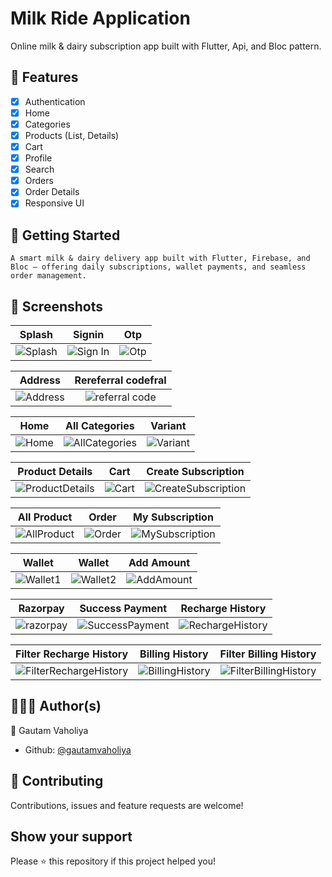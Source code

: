 # Milk Ride Application

Online milk & dairy subscription app built with Flutter, Api, and Bloc pattern.



## 🧾 Features

-   [x] Authentication
-   [x] Home
-   [x] Categories
-   [x] Products (List, Details)
-   [x] Cart
-   [x] Profile
-   [x] Search
-   [x] Orders
-   [x] Order Details
-   [x] Responsive UI

## 🔰 Getting Started
    A smart milk & dairy delivery app built with Flutter, Firebase, and Bloc — offering daily subscriptions, wallet payments, and seamless order management.

## 📱 Screenshots

<!-- variables -->


[splash]: https://github.com/gautamandroid/Milk_Ride/blob/main/screenshorts/splash.jpg  'Splash'
[signin]: https://github.com/gautamandroid/Milk_Ride/blob/main/screenshorts/sign%20in.jpg 'Sign In'
[otp]: https://github.com/gautamandroid/Milk_Ride/blob/main/screenshorts/otp.jpg 'Otp'
[address]: https://github.com/gautamandroid/Milk_Ride/blob/main/screenshorts/PersonalDetails2.jpg 'Address'
[referalCode]: https://github.com/gautamandroid/Milk_Ride/blob/main/screenshorts/PersonalDetails3.jpg 'referral code'
[home]: https://github.com/gautamandroid/Milk_Ride/blob/main/screenshorts/home.jpg 'Home'
[allProduct]: https://github.com/gautamandroid/Milk_Ride/blob/main/screenshorts/AllProduct.jpg 'AllProduct'
[allCategories]: https://github.com/gautamandroid/Milk_Ride/blob/main/screenshorts/all_Categories.jpg 'AllCategories'
[variant]: https://github.com/gautamandroid/Milk_Ride/blob/main/screenshorts/variant.jpg 'Variant'
[productDetails]: https://github.com/gautamandroid/Milk_Ride/blob/main/screenshorts/product_details.jpg 'ProductDetails'
[createSubscription]: https://github.com/gautamandroid/Milk_Ride/blob/main/screenshorts/subscription.jpg 'CreateSubscription'
[cart]: https://github.com/gautamandroid/Milk_Ride/blob/main/screenshorts/cart.jpg 'Cart'
[order]: https://github.com/gautamandroid/Milk_Ride/blob/main/screenshorts/order.jpg 'Order'
[mySubscription]:  https://github.com/gautamandroid/Milk_Ride/blob/main/screenshorts/subscription.jpg 'MySubscription'
[wallet1]: https://github.com/gautamandroid/Milk_Ride/blob/main/screenshorts/wallet.jpg 'Wallet1'
[wallet2]:  https://github.com/gautamandroid/Milk_Ride/blob/main/screenshorts/new_wallet.jpg 'Wallet2'
[addAmount]:  https://github.com/gautamandroid/Milk_Ride/blob/main/screenshorts/add_amount.jpg 'AddAmount'
[razorpay]: https://github.com/gautamandroid/Milk_Ride/blob/main/screenshorts/online_payment.jpg 'Rezorpay'
[successpayment]: https://github.com/gautamandroid/Milk_Ride/blob/main/screenshorts/success_payment.jpg 'SuccessPayment'
[rechargeHistory]: https://github.com/gautamandroid/Milk_Ride/blob/main/screenshorts/recharge_history.jpg  'RechargeHistory'
[filterRechargeHistory]:  https://github.com/gautamandroid/Milk_Ride/blob/main/screenshorts/filter_recharge_history.jpg 'FilterRechargeHistory'
[billingHistory]: https://github.com/gautamandroid/Milk_Ride/blob/main/screenshorts/billing_history.jpg 'BillingHistory'
[filterBillingHistory]: https://github.com/gautamandroid/Milk_Ride/blob/main/screenshorts/filter_billing_history.jpg 'FilterBillingeHistory'





<!-- table of screenshots -->

|      Splash        |       Signin       |       Otp          |
| :---------------:  | :----------------: | :----------------: |
| ![Splash][splash]  | ![Sign In][signin] |   ![Otp][otp]      |

<!-- signup, forgot, register phone -->

 |           Address                   |          Rereferral codefral      |
 | :---------------------------------: | :-------------------------------: |
 | ![Address][address]                 | ![referral code][referalCode]     |

|     Home      |         All Categories          |        Variant      |
| :-----------: | :----------------------------:  | :-----------------: |
| ![Home][home] | ![AllCategories][allCategories] | ![Variant][variant] |

|         Product Details           |     Cart      |      Create Subscription                  |
| :---------------------------:     | :-----------: | :---------------------------------------: |
| ![ProductDetails][productDetails] | ![Cart][cart] | ![CreateSubscription][createSubscription] |

|          All Product      |       Order     |       My Subscription             |
| :-----------------------: | :-------------: | :-------------------------------: |
| ![AllProduct][allProduct] | ![Order][order] | ![MySubscription][mySubscription] |

|         Wallet   |     Wallet           |     Add Amount         |
| :---------------: | :-----------------: | :-----------------:    |
| ![Wallet1][wallet1] | ![Wallet2][wallet2] | ![AddAmount][addAmount]     | 

|          Razorpay      |       Success Payment     |       Recharge History             |
| :-----------------------: | :-------------: | :-------------------------------: |
| ![razorpay][Razorpay] | ![SuccessPayment][successPayment] | ![RechargeHistory][rechargeHistory] |

|          Filter Recharge History     |       Billing History     |        Filter Billing History           |
| :-----------------------: | :-------------: | :-------------------------------: |
| ![FilterRechargeHistory][filterRechargeHistory] | ![BillingHistory][billingHistory] | ![FilterBillingHistory][filterBillingHistory] |




## 👨🏽‍💻 Author(s)

👤 Gautam Vaholiya

-   Github: [@gautamvaholiya](https://github.com/gautamandroid)

## 🤝 Contributing

Contributions, issues and feature requests are welcome!

## Show your support

Please ⭐️ this repository if this project helped you!
